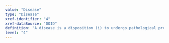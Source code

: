 ```yaml
---
value: "Disease"
type: "Disease"
xref-identifier: "4"
xref-dataSource: "DOID"
definition: "A disease is a disposition (i) to undergo pathological processes that (ii) exists in an organism because of one or more disorders in that organism."
level: "4"
---
```

